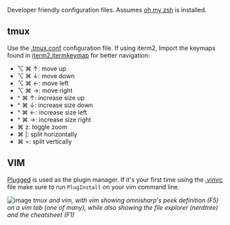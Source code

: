 Developer friendly configuration files. Assumes [oh my zsh](https://ohmyz.sh/) is installed.

## tmux

Use the [.tmux.conf](.tmux.conf) configuration file. If using iterm2, Import the keymaps found 
in [iterm2.itermkeymap](iterm2.itermkeymap) for better navigation:

* ⌥ ⌘ ↑: move up
* ⌥ ⌘ ↓: move down
* ⌥ ⌘ ←: move left
* ⌥ ⌘ →: move right
* ^ ⌘ ↑: increase size up
* ^ ⌘ ↓: increase size down
* ^ ⌘ ←: increase size left
* ^ ⌘ →: increase size right
* ⌘ z: toggle zoom
* ⌘ |: split horizontally
* ⌘ =: split vertically

## VIM

[Plugged](https://github.com/junegunn/vim-plug) is used as the plugin manager.
If it's your first time using the [.vimrc](.vimrc) file make sure to run `PlugInstall`
on your vim command line.

![image](https://user-images.githubusercontent.com/18598/223804169-de1f44cf-b706-4461-8f1e-1f477c051fc3.png)
*tmux and vim, with vim showing omnisharp's peek definition (F5) on a vim tab (one of many), while also showing the file explorer (nerdtree) and the cheatsheet (F1)*
